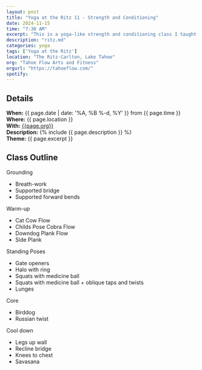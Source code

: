 ```yaml
---
layout: post
title: "Yoga at the Ritz 11 - Strength and Conditioning"
date: 2024-11-15
time: "7:30 AM" 
excerpt: "This is a yoga-like strength and conditioning class I taught when subbing for another instructor."
description: "ritz.md" 
categories: yoga
tags: ['Yoga at the Ritz']
location: "The Ritz-Carlton, Lake Tahoe"
org: "Tahoe Flow Arts and Fitness"
orgurl: "https://tahoeflow.com/"
spotify:  
---
```


## Details

**When:** {{ page.date | date: '%A, %B %-d, %Y' }} from {{ page.time }}   
**Where:** {{ page.location }}       
**With:** [{{page.org}}]({{page.orgurl}})   
**Description:** {% include {{ page.description }} %}   
**Theme:** {{ page.excerpt }}         

## Class Outline

Grounding

* Breath-work
* Supported bridge 
* Supported forward bends

Warm-up

* Cat Cow Flow
* Childs Pose Cobra Flow
* Downdog Plank Flow
* Side Plank

Standing Poses

* Gate openers
* Halo with ring
* Squats with medicine ball
* Squats with medicine ball + oblique taps and twists
* Lunges

Core

* Birddog
* Russian twist

Cool down

* Legs up wall
* Recline bridge
* Knees to chest
* Savasana